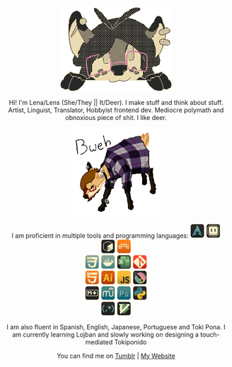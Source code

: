 <div align=center style="image-rendering: pixelated">
<img src="assets/header.png" alt="A pixelart picture of my fursona's head peeking in from behind the screen" style="max-width: min(50%, 462px)">

Hi! I'm Lena/Lens (She/They || It/Deer). I make stuff and think about stuff.
Artist, Linguist, Translator, Hobbyist frontend dev.
Mediocre polymath and obnoxious piece of shit.
I like deer.

<img src="assets/bweh.png" alt="A sticker-like picture of a feral version of my fursona saying 'bweh'" width=200px>



I am proficient in multiple tools and programming languages:
<img alt="arch" src="assets/skills/arch.png" width=32px>
<img alt="aseprite" src="assets/skills/aseprite.png" width=32px>
<img alt="bash" src="assets/skills/bash.png" width=32px>
<img alt="bitwig" src="assets/skills/bitwig.png" width=32px> <br>
<img alt="css" src="assets/skills/css.png" width=32px>
<img alt="docker" src="assets/skills/docker.png" width=32px>
<img alt="excel" src="assets/skills/excel.png" width=32px>
<img alt="git" src="assets/skills/git.png" width=32px> <br>
<img alt="html" src="assets/skills/html.png" width=32px>
<img alt="illustrator" src="assets/skills/illustrator.png" width=32px>
<img alt="javascript" src="assets/skills/javascript.png" width=32px>
<img alt="krita" src="assets/skills/krita.png" width=32px> <br>
<img alt="markdown" src="assets/skills/markdown.png" width=32px>
<img alt="musescore" src="assets/skills/musescore.png" width=32px>
<img alt="photoshop" src="assets/skills/photoshop.png" width=32px>
<img alt="python" src="assets/skills/python.png" width=32px> <br>
<img alt="regex" src="assets/skills/regex.png" width=32px>
<img alt="vim" src="assets/skills/vim.png" width=32px>

I am also fluent in Spanish, English, Japanese, Portuguese and Toki Pona.
I am currently learning Lojban and slowly working on designing a touch-mediated Tokiponido

You can find me on
[Tumblr](https://lensdeer.tumblr.com) | [My Website](https://lensdeer.neocities.org)
</div>
